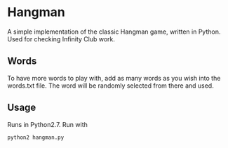 # Hangman

A simple implementation of the classic Hangman game, written in Python. Used for checking Infinity Club work. 

## Words

To have more words to play with, add as many words as you wish into the words.txt file. The word will be randomly selected from there and used.

## Usage
Runs in Python2.7. Run with

```
python2 hangman.py
```




